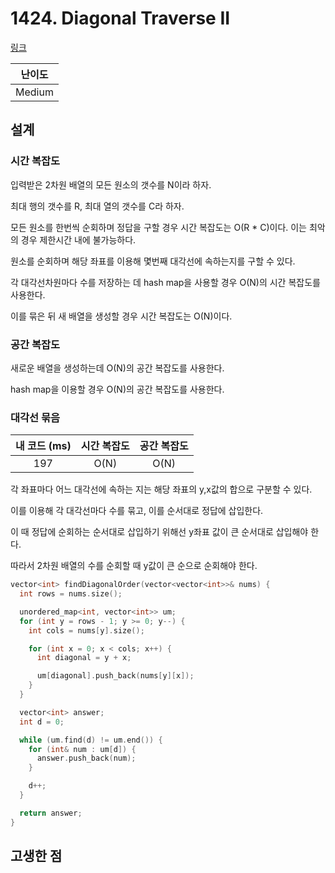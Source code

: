 # 1424. Diagonal Traverse II

[링크](https://leetcode.com/problems/diagonal-traverse-ii/)

| 난이도 |
| :----: |
| Medium |

## 설계

### 시간 복잡도

입력받은 2차원 배열의 모든 원소의 갯수를 N이라 하자.

최대 행의 갯수를 R, 최대 열의 갯수를 C라 하자.

모든 원소를 한번씩 순회하며 정답을 구할 경우 시간 복잡도는 O(R \* C)이다. 이는 최악의 경우 제한시간 내에 불가능하다.

원소를 순회하며 해당 좌표를 이용해 몇번째 대각선에 속하는지를 구할 수 있다.

각 대각선차원마다 수를 저장하는 데 hash map을 사용할 경우 O(N)의 시간 복잡도를 사용한다.

이를 묶은 뒤 새 배열을 생성할 경우 시간 복잡도는 O(N)이다.

### 공간 복잡도

새로운 배열을 생성하는데 O(N)의 공간 복잡도를 사용한다.

hash map을 이용할 경우 O(N)의 공간 복잡도를 사용한다.

### 대각선 묶음

| 내 코드 (ms) | 시간 복잡도 | 공간 복잡도 |
| :----------: | :---------: | :---------: |
|     197      |    O(N)     |    O(N)     |

각 좌표마다 어느 대각선에 속하는 지는 해당 좌표의 y,x값의 합으로 구분할 수 있다.

이를 이용해 각 대각선마다 수를 묶고, 이를 순서대로 정답에 삽입한다.

이 때 정답에 순회하는 순서대로 삽입하기 위해선 y좌표 값이 큰 순서대로 삽입해야 한다.

따라서 2차원 배열의 수를 순회할 때 y값이 큰 순으로 순회해야 한다.

```cpp
vector<int> findDiagonalOrder(vector<vector<int>>& nums) {
  int rows = nums.size();

  unordered_map<int, vector<int>> um;
  for (int y = rows - 1; y >= 0; y--) {
    int cols = nums[y].size();

    for (int x = 0; x < cols; x++) {
      int diagonal = y + x;

      um[diagonal].push_back(nums[y][x]);
    }
  }

  vector<int> answer;
  int d = 0;

  while (um.find(d) != um.end()) {
    for (int& num : um[d]) {
      answer.push_back(num);
    }

    d++;
  }

  return answer;
}
```

## 고생한 점
